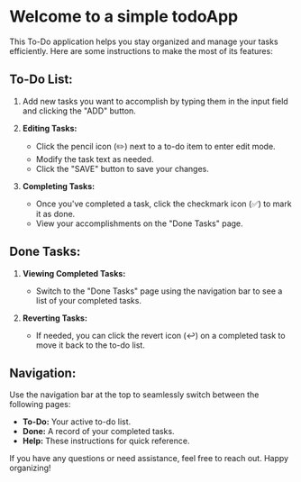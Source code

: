 # Welcome to a simple todoApp

This To-Do application helps you stay organized and manage your tasks efficiently. Here are some instructions to make the most of its features:

## To-Do List:

1. Add new tasks you want to accomplish by typing them in the input field and clicking the "ADD" button.

2. **Editing Tasks:**
   - Click the pencil icon (✏️) next to a to-do item to enter edit mode.
   - Modify the task text as needed.
   - Click the "SAVE" button to save your changes.

3. **Completing Tasks:**
   - Once you've completed a task, click the checkmark icon (✅) to mark it as done.
   - View your accomplishments on the "Done Tasks" page.

## Done Tasks:

1. **Viewing Completed Tasks:**
   - Switch to the "Done Tasks" page using the navigation bar to see a list of your completed tasks.

2. **Reverting Tasks:**
   - If needed, you can click the revert icon (↩️) on a completed task to move it back to the to-do list.

## Navigation:

Use the navigation bar at the top to seamlessly switch between the following pages:

- **To-Do:** Your active to-do list.
- **Done:** A record of your completed tasks.
- **Help:** These instructions for quick reference.

If you have any questions or need assistance, feel free to reach out. Happy organizing!
